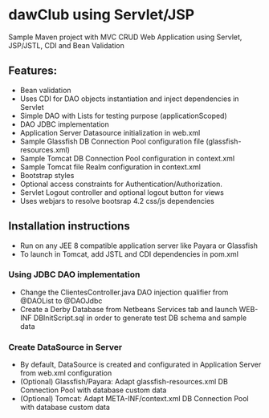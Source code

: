 dawClub using Servlet/JSP
==========

Sample Maven project with MVC CRUD Web Application using Servlet, JSP/JSTL, CDI and Bean Validation

Features:
-------------
- Bean validation
- Uses CDI for DAO objects instantiation and inject dependencies in Servlet
- Simple DAO with Lists for testing purpose (applicationScoped)
- DAO JDBC implementation
- Application Server Datasource initialization in web.xml
- Sample Glassfish DB Connection Pool configuration file (glassfish-resources.xml)
- Sample Tomcat DB Connection Pool configuration in context.xml
- Sample Tomcat file Realm  configuration in context.xml
- Bootstrap styles
- Optional access constraints for Authentication/Authorization.
- Servlet Logout controller and optional logout button for views
- Uses webjars to resolve bootsrap 4.2 css/js dependencies

Installation instructions
----------------
- Run on any JEE 8 compatible application server like Payara or Glassfish
- To launch in Tomcat, add JSTL and CDI dependencies in pom.xml

### Using JDBC DAO implementation
* Change the ClientesController.java DAO injection qualifier from @DAOList to @DAOJdbc
* Create a Derby Database from Netbeans Services tab and launch WEB-INF DBInitScript.sql in order to generate test DB schema and sample data
### Create DataSource in Server
* By default, DataSource is created and configurated in Application Server from web.xml configuration
* (Optional) Glassfish/Payara: Adapt glassfish-resources.xml DB Connection Pool with database custom data
* (Optional) Tomcat: Adapt META-INF/context.xml DB Connection Pool with database custom data
